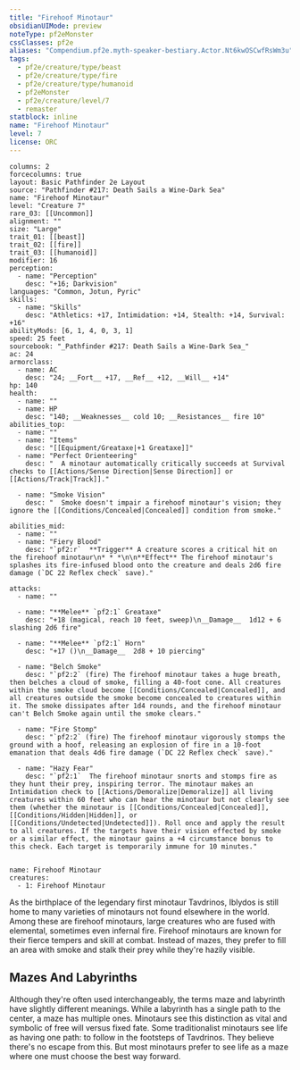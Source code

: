```yaml
---
title: "Firehoof Minotaur"
obsidianUIMode: preview
noteType: pf2eMonster
cssClasses: pf2e
aliases: "Compendium.pf2e.myth-speaker-bestiary.Actor.Nt6kwOSCwfRsWm3u" 
tags:
  - pf2e/creature/type/beast
  - pf2e/creature/type/fire
  - pf2e/creature/type/humanoid
  - pf2eMonster
  - pf2e/creature/level/7
  - remaster
statblock: inline
name: "Firehoof Minotaur"
level: 7
license: ORC
---
```


```statblock
columns: 2
forcecolumns: true
layout: Basic Pathfinder 2e Layout
source: "Pathfinder #217: Death Sails a Wine-Dark Sea"
name: "Firehoof Minotaur"
level: "Creature 7"
rare_03: [[Uncommon]]
alignment: ""
size: "Large"
trait_01: [[beast]]
trait_02: [[fire]]
trait_03: [[humanoid]]
modifier: 16
perception:
  - name: "Perception"
    desc: "+16; Darkvision"
languages: "Common, Jotun, Pyric"
skills:
  - name: "Skills"
    desc: "Athletics: +17, Intimidation: +14, Stealth: +14, Survival: +16"
abilityMods: [6, 1, 4, 0, 3, 1]
speed: 25 feet
sourcebook: "_Pathfinder #217: Death Sails a Wine-Dark Sea_"
ac: 24
armorclass:
  - name: AC
    desc: "24; __Fort__ +17, __Ref__ +12, __Will__ +14"
hp: 140
health:
  - name: ""
  - name: HP
    desc: "140; __Weaknesses__ cold 10; __Resistances__ fire 10"
abilities_top:
  - name: ""
  - name: "Items"
    desc: "[[Equipment/Greataxe|+1 Greataxe]]"
  - name: "Perfect Orienteering"
    desc: "  A minotaur automatically critically succeeds at Survival checks to [[Actions/Sense Direction|Sense Direction]] or [[Actions/Track|Track]]."

  - name: "Smoke Vision"
    desc: "  Smoke doesn't impair a firehoof minotaur's vision; they ignore the [[Conditions/Concealed|Concealed]] condition from smoke."

abilities_mid:
  - name: ""
  - name: "Fiery Blood"
    desc: "`pf2:r`  **Trigger** A creature scores a critical hit on the firehoof minotaur\n* * *\n\n**Effect** The firehoof minotaur's splashes its fire-infused blood onto the creature and deals 2d6 fire damage (`DC 22 Reflex check` save)."

attacks:
  - name: ""

  - name: "**Melee** `pf2:1` Greataxe"
    desc: "+18 (magical, reach 10 feet, sweep)\n__Damage__  1d12 + 6 slashing 2d6 fire"

  - name: "**Melee** `pf2:1` Horn"
    desc: "+17 ()\n__Damage__  2d8 + 10 piercing"

  - name: "Belch Smoke"
    desc: "`pf2:2` (fire) The firehoof minotaur takes a huge breath, then belches a cloud of smoke, filling a 40-foot cone. All creatures within the smoke cloud become [[Conditions/Concealed|Concealed]], and all creatures outside the smoke become concealed to creatures within it. The smoke dissipates after 1d4 rounds, and the firehoof minotaur can't Belch Smoke again until the smoke clears."

  - name: "Fire Stomp"
    desc: "`pf2:2` (fire) The firehoof minotaur vigorously stomps the ground with a hoof, releasing an explosion of fire in a 10-foot emanation that deals 4d6 fire damage (`DC 22 Reflex check` save)."

  - name: "Hazy Fear"
    desc: "`pf2:1`  The firehoof minotaur snorts and stomps fire as they hunt their prey, inspiring terror. The minotaur makes an Intimidation check to [[Actions/Demoralize|Demoralize]] all living creatures within 60 feet who can hear the minotaur but not clearly see them (whether the minotaur is [[Conditions/Concealed|Concealed]], [[Conditions/Hidden|Hidden]], or [[Conditions/Undetected|Undetected]]). Roll once and apply the result to all creatures. If the targets have their vision effected by smoke or a similar effect, the minotaur gains a +4 circumstance bonus to this check. Each target is temporarily immune for 10 minutes."
 
```

```encounter-table
name: Firehoof Minotaur
creatures:
  - 1: Firehoof Minotaur
```



As the birthplace of the legendary first minotaur Tavdrinos, Iblydos is still home to many varieties of minotaurs not found elsewhere in the world. Among these are firehoof minotaurs, large creatures who are fused with elemental, sometimes even infernal fire. Firehoof minotaurs are known for their fierce tempers and skill at combat. Instead of mazes, they prefer to fill an area with smoke and stalk their prey while they're hazily visible.

## Mazes And Labyrinths

Although they're often used interchangeably, the terms maze and labyrinth have slightly different meanings. While a labyrinth has a single path to the center, a maze has multiple ones. Minotaurs see this distinction as vital and symbolic of free will versus fixed fate. Some traditionalist minotaurs see life as having one path: to follow in the footsteps of Tavdrinos. They believe there's no escape from this. But most minotaurs prefer to see life as a maze where one must choose the best way forward.

